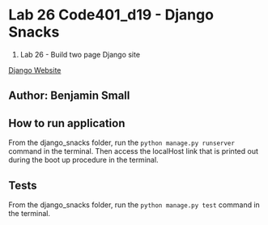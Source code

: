 # Lab 26 Code401_d19 - Django Snacks

1. Lab 26 - Build two page Django site 

[Django Website]()

## Author: Benjamin Small

## How to run application

From the django_snacks folder, run the `python manage.py runserver` command in the terminal. Then access the localHost link that is printed out during the boot up procedure in the terminal.

## Tests

From the django_snacks folder, run the `python manage.py test` command in the terminal.